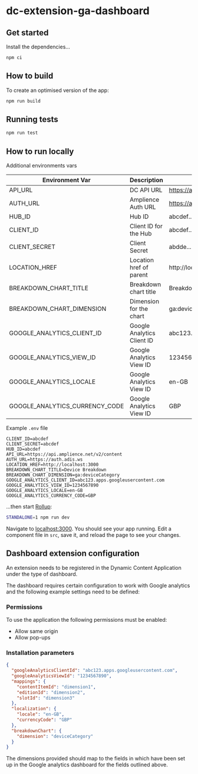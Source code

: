 # dc-extension-ga-dashboard

## Get started

Install the dependencies...

```bash
npm ci
```

## How to build

To create an optimised version of the app:

```bash
npm run build
```

## Running tests

```bash
npm run test
```

## How to run locally

Additional environments vars

| Environment Var                | Description                | Example                              |
| ------------------------------ | -------------------------- | ------------------------------------ |
| API_URL                        | DC API URL                 | https://api.amplience.net/v2/content |
| AUTH_URL                       | Amplience Auth URL         | https://auth.adis.ws                 |
| HUB_ID                         | Hub ID                     | abcdef...                            |
| CLIENT_ID                      | Client ID for the Hub      | abcdef...                            |
| CLIENT_SECRET                  | Client Secret              | abdde...                             |
| LOCATION_HREF                  | Location href of parent    | http://localhost:3000                |
| BREAKDOWN_CHART_TITLE          | Breakdown chart title      | Breakdown chart                      |
| BREAKDOWN_CHART_DIMENSION      | Dimension for the chart    | ga:deviceCategory                    |
| GOOGLE_ANALYTICS_CLIENT_ID     | Google Analytics Client ID | abc123.apps.googleusercontent.com    |
| GOOGLE_ANALYTICS_VIEW_ID       | Google Analytics View ID   | 1234567890                           |
| GOOGLE_ANALYTICS_LOCALE        | Google Analytics View ID   | en-GB                                |
| GOOGLE_ANALYTICS_CURRENCY_CODE | Google Analytics View ID   | GBP                                  |

Example `.env` file

```
CLIENT_ID=abcdef
CLIENT_SECRET=abcdef
HUB_ID=abcdef
API_URL=https://api.amplience.net/v2/content
AUTH_URL=https://auth.adis.ws
LOCATION_HREF=http://localhost:3000
BREAKDOWN_CHART_TITLE=Device Breakdown
BREAKDOWN_CHART_DIMENSION=ga:deviceCategory
GOOGLE_ANALYTICS_CLIENT_ID=abc123.apps.googleusercontent.com
GOOGLE_ANALYTICS_VIEW_ID=1234567890
GOOGLE_ANALYTICS_LOCALE=en-GB
GOOGLE_ANALYTICS_CURRENCY_CODE=GBP
```

...then start [Rollup](https://rollupjs.org):

```bash
STANDALONE=1 npm run dev
```

Navigate to [localhost:3000](http://localhost:3000). You should see your app running. Edit a component file in `src`, save it, and reload the page to see your changes.

## Dashboard extension configuration

An extension needs to be registered in the Dynamic Content Application under the type of dashboard.

The dashboard requires certain configuration to work with Google analytics and the following example settings need to be defined:

### Permissions

To use the application the following permissions must be enabled:

- Allow same origin
- Allow pop-ups

### Installation parameters

```json
{
  "googleAnalyticsClientId": "abc123.apps.googleusercontent.com",
  "googleAnalyticsViewId": "1234567890",
  "mappings": {
    "contentItemId": "dimension1",
    "editionId": "dimension2",
    "slotId": "dimension3"
  },
  "localization": {
    "locale": "en-GB",
    "currencyCode": "GBP"
  },
  "breakdownChart": {
    "dimension": "deviceCategory"
  }
}
```

The dimensions provided should map to the fields in which have been set up in the Google analytics dashboard for the fields outlined above.

